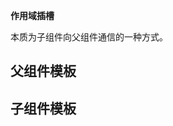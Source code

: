 **作用域插槽**

本质为子组件向父组件通信的一种方式。

## 父组件模板

<MySlot>
  <template #default="slotProps">
    <span>插槽数据：{{ slotProps.msg }}</span>
  </template>
</MySlot>

## 子组件模板

<template>
  <div>
    <slot :msg="'hello from child'"></slot>
  </div>
</template>
<script setup>
// 无需特殊处理
</script>